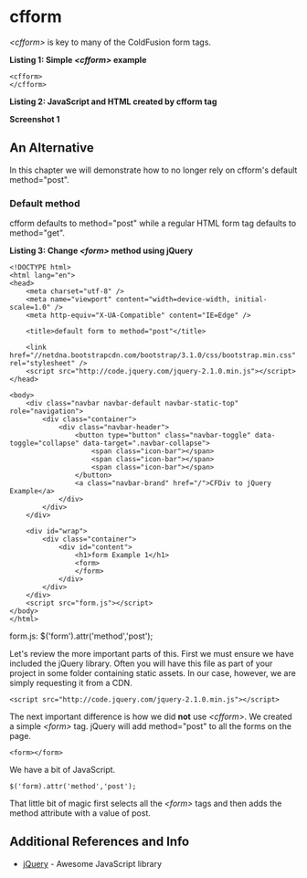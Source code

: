 cfform
======

*&lt;cfform&gt;* is key to many of the ColdFusion form tags.

**Listing 1: Simple *&lt;cfform&gt;* example**

    <cfform>
    </cfform>
    

**Listing 2: JavaScript and HTML created by cfform tag**

<script type="text/javascript">
<!--
    _CF_checkCFForm_1 = function(_CF_this)
    {
        //reset on submit
        _CF_error_exists = false;
        _CF_error_messages = new Array();
        _CF_error_fields = new Object();
        _CF_FirstErrorField = null;


        //display error messages and return success
        if( _CF_error_exists )
        {
            if( _CF_error_messages.length > 0 )
            {
                // show alert() message
                _CF_onErrorAlert(_CF_error_messages);
                // set focus to first form error, if the field supports js focus().
                if( _CF_this[_CF_FirstErrorField].type == "text" )
                { _CF_this[_CF_FirstErrorField].focus(); }

            }
            return false;
        }else {
            return true;
        }
    }
//-->
</script>

<form name="CFForm_1" id="CFForm_1" action="&#x2f;ColdFusion&#x2f;cfform&#x2f;cfform.cfm" method="post" onsubmit="return _CF_checkCFForm_1(this)"> 
</form>


**Screenshot 1**




## An Alternative

In this chapter we will demonstrate how to no longer rely on cfform's default method="post".

### Default method
cfform defaults to method="post" while a regular HTML form tag defaults to method="get".

**Listing 3: Change *&lt;form&gt;* method using jQuery**

    <!DOCTYPE html>
    <html lang="en">
    <head>
        <meta charset="utf-8" />
        <meta name="viewport" content="width=device-width, initial-scale=1.0" />
        <meta http-equiv="X-UA-Compatible" content="IE=Edge" />

        <title>default form to method="post"</title>

        <link href="//netdna.bootstrapcdn.com/bootstrap/3.1.0/css/bootstrap.min.css" rel="stylesheet" />
        <script src="http://code.jquery.com/jquery-2.1.0.min.js"></script>
    </head>

    <body>
        <div class="navbar navbar-default navbar-static-top" role="navigation">
            <div class="container">
                <div class="navbar-header">
                    <button type="button" class="navbar-toggle" data-toggle="collapse" data-target=".navbar-collapse">
                        <span class="icon-bar"></span>
                        <span class="icon-bar"></span>
                        <span class="icon-bar"></span>
                    </button>
                    <a class="navbar-brand" href="/">CFDiv to jQuery Example</a>
                </div>
            </div>
        </div>

        <div id="wrap">
            <div class="container">
                <div id="content">
                    <h1>form Example 1</h1>
                    <form>
                    </form>
                </div>
            </div>
        </div>
        <script src="form.js"></script>
    </body>
    </html>
    
  form.js:
  $('form').attr('method','post');
    

Let's review the more important parts of this. First we must ensure we have included the jQuery library. 
Often you will have this file as part of your project in some folder containing static assets. 
In our case, however, we are simply requesting it from a CDN.

    <script src="http://code.jquery.com/jquery-2.1.0.min.js"></script>

The next important difference is how we did **not** use *&lt;cfform&gt;*. 
We created a simple *&lt;form&gt;* tag. jQuery will add method="post" to all the forms on the page.

    <form></form>

We have a bit of JavaScript.

    $('form).attr('method','post');

That little bit of magic first selects all the *&lt;form&gt;* tags and then adds the method attribute with a value of post.



## Additional References and Info

* [jQuery](http://jquery.com) - Awesome JavaScript library
